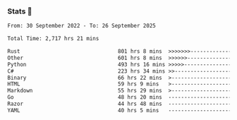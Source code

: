 ### Stats 👋
<!--START_SECTION:waka-->

```txt
From: 30 September 2022 - To: 26 September 2025

Total Time: 2,717 hrs 21 mins

Rust                               801 hrs 8 mins  >>>>>>>------------------   29.48 %
Other                              601 hrs 8 mins  >>>>>>-------------------   22.12 %
Python                             493 hrs 16 mins >>>>>--------------------   18.15 %
C#                                 223 hrs 34 mins >>-----------------------   08.23 %
Binary                             66 hrs 22 mins  >------------------------   02.44 %
HTML                               59 hrs 9 mins   >------------------------   02.18 %
Markdown                           55 hrs 29 mins  >------------------------   02.04 %
Go                                 48 hrs 20 mins  -------------------------   01.78 %
Razor                              44 hrs 48 mins  -------------------------   01.65 %
YAML                               40 hrs 5 mins   -------------------------   01.48 %
```

<!--END_SECTION:waka-->

<!--
**buhaytza2005/buhaytza2005** is a ✨ _special_ ✨ repository because its `README.md` (this file) appears on your GitHub profile.

Here are some ideas to get you started:

- 🔭 I’m currently working on ...
- 🌱 I’m currently learning ...
- 👯 I’m looking to collaborate on ...
- 🤔 I’m looking for help with ...
- 💬 Ask me about ...
- 📫 How to reach me: ...
- 😄 Pronouns: ...
- ⚡ Fun fact: ...
-->


